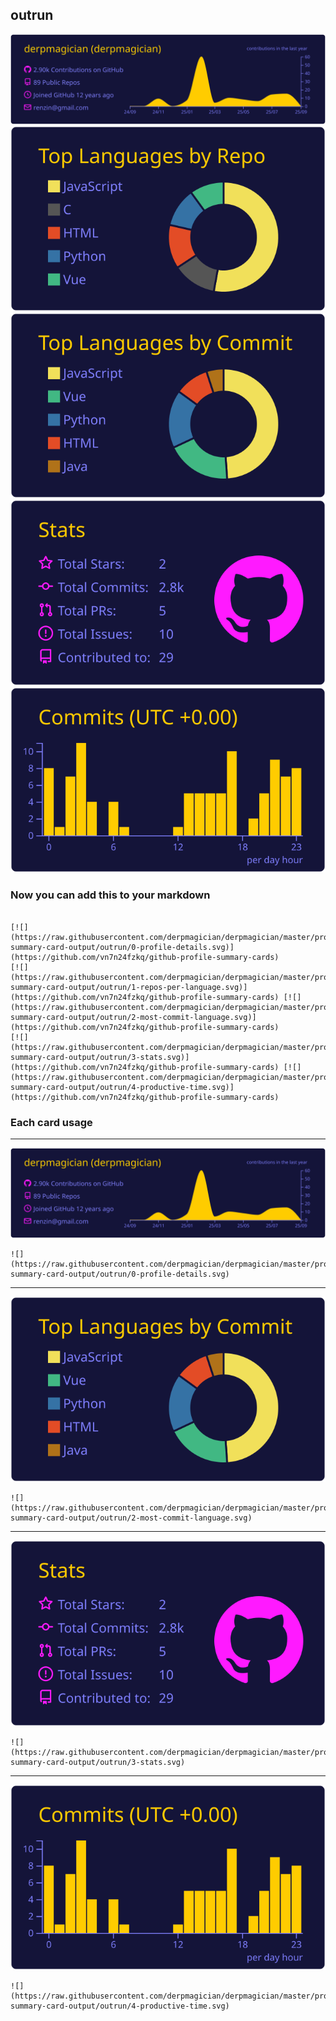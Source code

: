 ## outrun

[![](./0-profile-details.svg)](https://github.com/vn7n24fzkq/github-profile-summary-cards)
[![](./1-repos-per-language.svg)](https://github.com/vn7n24fzkq/github-profile-summary-cards) [![](./2-most-commit-language.svg)](https://github.com/vn7n24fzkq/github-profile-summary-cards)
[![](./3-stats.svg)](https://github.com/vn7n24fzkq/github-profile-summary-cards) [![](./4-productive-time.svg)](https://github.com/vn7n24fzkq/github-profile-summary-cards)
### Now you can add this to your markdown
```

[![](https://raw.githubusercontent.com/derpmagician/derpmagician/master/profile-summary-card-output/outrun/0-profile-details.svg)](https://github.com/vn7n24fzkq/github-profile-summary-cards)
[![](https://raw.githubusercontent.com/derpmagician/derpmagician/master/profile-summary-card-output/outrun/1-repos-per-language.svg)](https://github.com/vn7n24fzkq/github-profile-summary-cards) [![](https://raw.githubusercontent.com/derpmagician/derpmagician/master/profile-summary-card-output/outrun/2-most-commit-language.svg)](https://github.com/vn7n24fzkq/github-profile-summary-cards)
[![](https://raw.githubusercontent.com/derpmagician/derpmagician/master/profile-summary-card-output/outrun/3-stats.svg)](https://github.com/vn7n24fzkq/github-profile-summary-cards) [![](https://raw.githubusercontent.com/derpmagician/derpmagician/master/profile-summary-card-output/outrun/4-productive-time.svg)](https://github.com/vn7n24fzkq/github-profile-summary-cards)

```

### Each card usage
---

![](./0-profile-details.svg)

```
![](https://raw.githubusercontent.com/derpmagician/derpmagician/master/profile-summary-card-output/outrun/0-profile-details.svg)
```

    

---

![](./2-most-commit-language.svg)

```
![](https://raw.githubusercontent.com/derpmagician/derpmagician/master/profile-summary-card-output/outrun/2-most-commit-language.svg)
```

    

---

![](./3-stats.svg)

```
![](https://raw.githubusercontent.com/derpmagician/derpmagician/master/profile-summary-card-output/outrun/3-stats.svg)
```

    

---

![](./4-productive-time.svg)

```
![](https://raw.githubusercontent.com/derpmagician/derpmagician/master/profile-summary-card-output/outrun/4-productive-time.svg)
```

    
